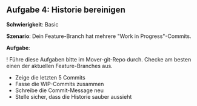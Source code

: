 ## Aufgabe 4: Historie bereinigen

**Schwierigkeit**: Basic  

**Szenario**: Dein Feature-Branch hat mehrere "Work in Progress"-Commits.  

**Aufgabe**:

! Führe diese Aufgaben bitte im Mover-git-Repo durch.
  Checke am besten einen der aktuellen Feature-Branches aus.

- Zeige die letzten 5 Commits
- Fasse die WIP-Commits zusammen
- Schreibe die Commit-Message neu
- Stelle sicher, dass die Historie sauber aussieht
